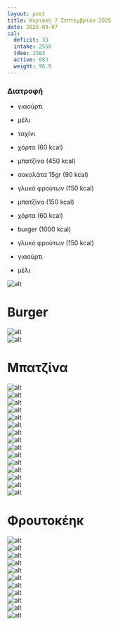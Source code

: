 ```yaml
---
layout: post
title: Κυριακή 7 Σεπτεμβρίου 2025
date: 2025-09-07
cal:
  deficit: 33
  intake: 2550
  tdee: 2583
  active: 683
  weight: 96.9
---
```

### Διατροφή

- γιαούρτι
- μέλι 
- ταχίνι

- χόρτα (60 kcal)
- μπατζίνα (450 kcal)
- σοκολάτα 15gr (90 kcal)
- γλυκό φρούτων (150 kcal)

- μπατζίνα (150 kcal)
- χόρτα (60 kcal)
- burger (1000 kcal)
- γλυκό φρούτων (150 kcal)

- γιαούρτι 
- μέλι



![alt](/pics/2025-09-07/greens.jpg)<br>

# Burger

![alt](/pics/2025-09-07/burger.jpg)<br>
![alt](/pics/2025-09-07/cake/cake-12.jpg)<br>

# Μπατζίνα

![alt](/pics/2025-09-07/pie/pie-01.jpg)<br>
![alt](/pics/2025-09-07/pie/pie-02.jpg)<br>
![alt](/pics/2025-09-07/pie/pie-03.jpg)<br>
![alt](/pics/2025-09-07/pie/pie-04.jpg)<br>
![alt](/pics/2025-09-07/pie/pie-05.jpg)<br>
![alt](/pics/2025-09-07/pie/pie-06.jpg)<br>
![alt](/pics/2025-09-07/pie/pie-07.jpg)<br>
![alt](/pics/2025-09-07/pie/pie-08.jpg)<br>
![alt](/pics/2025-09-07/pie/pie-09.jpg)<br>
![alt](/pics/2025-09-07/pie/pie-10.jpg)<br>
![alt](/pics/2025-09-07/pie/pie-11.jpg)<br>
![alt](/pics/2025-09-07/pie/pie-12.jpg)<br>
![alt](/pics/2025-09-07/pie/pie-14.jpg)<br>
![alt](/pics/2025-09-07/pie/pie-15.jpg)<br>
![alt](/pics/2025-09-07/pie/pie-16.jpg)<br>

# Φρουτοκέηκ

![alt](/pics/2025-09-07/cake/cake-01.jpg)<br>
![alt](/pics/2025-09-07/cake/cake-02.jpg)<br>
![alt](/pics/2025-09-07/cake/cake-03.jpg)<br>
![alt](/pics/2025-09-07/cake/cake-04.jpg)<br>
![alt](/pics/2025-09-07/cake/cake-05.jpg)<br>
![alt](/pics/2025-09-07/cake/cake-06.jpg)<br>
![alt](/pics/2025-09-07/cake/cake-07.jpg)<br>
![alt](/pics/2025-09-07/cake/cake-08.jpg)<br>
![alt](/pics/2025-09-07/cake/cake-09.jpg)<br>
![alt](/pics/2025-09-07/cake/cake-10.jpg)<br>
![alt](/pics/2025-09-07/cake/cake-11.jpg)<br>
